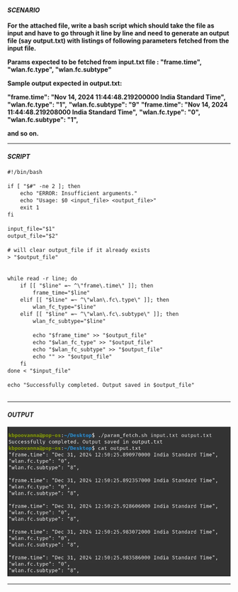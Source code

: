 #### ***SCENARIO***

**For the attached file, write a bash script which should take the file as input and have to go through it line by line and need to generate an output file (say output.txt) with listings
of following parameters fetched from the input file.**

**Params expected to be fetched from input.txt file : "frame.time", "wlan.fc.type", "wlan.fc.subtype"**

**Sample output expected in output.txt:**

**"frame.time": "Nov 14, 2024 11:44:48.219200000 India Standard Time",**
**"wlan.fc.type": "1",**
**"wlan.fc.subtype": "9"**
**"frame.time": "Nov 14, 2024 11:44:48.219208000 India Standard Time",**
**"wlan.fc.type": "0",**
**"wlan.fc.subtype": "1",**

**and so on.**


---

#### ***SCRIPT***

```
#!/bin/bash

if [ "$#" -ne 2 ]; then
    echo "ERROR: Insufficient arguments."
    echo "Usage: $0 <input_file> <output_file>"
    exit 1
fi

input_file="$1"
output_file="$2"

# will clear output_file if it already exists
> "$output_file"


while read -r line; do
    if [[ "$line" =~ ^\"frame\.time\" ]]; then
        frame_time="$line"
    elif [[ "$line" =~ ^\"wlan\.fc\.type\" ]]; then
        wlan_fc_type="$line"
    elif [[ "$line" =~ ^\"wlan\.fc\.subtype\" ]]; then
        wlan_fc_subtype="$line"
        
        echo "$frame_time" >> "$output_file"
        echo "$wlan_fc_type" >> "$output_file"
        echo "$wlan_fc_subtype" >> "$output_file"
        echo "" >> "$output_file" 
    fi
done < "$input_file"  

echo "Successfully completed. Output saved in $output_file"


```

---

#### ***OUTPUT***

![](../images/Pasted%20image%2020250131000925.webp)

---
